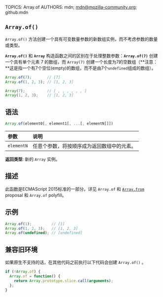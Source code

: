 TOPICS: Array.of
AUTHORS: mdn; mdn@mozilla-community.org; github:mdn

## `Array.of()`

`Array.of()` 方法创建一个具有可变数量参数的新数组实例，而不考虑参数的数量或类型。

**`Array.of()`** 和 **`Array`** 构造函数之间的区别在于处理整数参数：**`Array.of(7)`** 创建一个具有单个元素 7 的数组，而 `Array(7)` 创建一个长度为7的空数组（**注意：**这是指一个有7个空位(empty)的数组，而不是由7个`undefined`组成的数组）。

```javascript
Array.of(7);       // [7]
Array.of(1, 2, 3); // [1, 2, 3]

Array(7);          // [ , , , , , , ]
Array(1, 2, 3);    // [1, 2, 3]
```

## 语法

```javascript
Array.of(element0[, element1[, ...[, elementN]]])
```

| 参数 | 说明 |
| :-- | :-- |
| `elementN` | 任意个参数，将按顺序成为返回数组中的元素。 |

**返回类型**: 新的 `Array` 实例。

## 描述

此函数是ECMAScript 2015标准的一部分。详见 `Array.of` 和 [`Array.from`](/zh-hans/webfrontend/Array.from)
proposal 和 `Array.of` polyfill。

## 示例

```javascript
Array.of(1);         // [1]
Array.of(1, 2, 3);   // [1, 2, 3]
Array.of(undefined); // [undefined]
```

## 兼容旧环境

如果原生不支持的话，在其他代码之前执行以下代码会创建 `Array.of()` 。

```javascript
if (!Array.of) {
  Array.of = function() {
    return Array.prototype.slice.call(arguments);
  };
}
```
